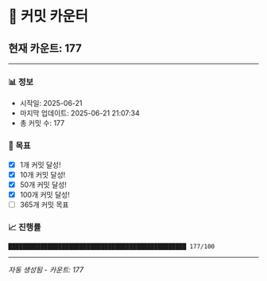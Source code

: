# 🔢 커밋 카운터

## 현재 카운트: 177

---

### 📊 정보
- 시작일: 2025-06-21
- 마지막 업데이트: 2025-06-21 21:07:34
- 총 커밋 수: 177

### 🎯 목표
- [x] 1개 커밋 달성!
- [x] 10개 커밋 달성!
- [x] 50개 커밋 달성!
- [x] 100개 커밋 달성!
- [ ] 365개 커밋 목표

### 📈 진행률
```
██████████████████████████████████████████████████ 177/100
```

---
*자동 생성됨 - 카운트: 177*
